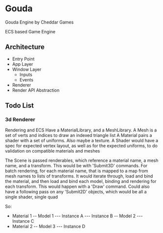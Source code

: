 # Gouda

Gouda Engine
by Cheddar Games

ECS based Game Engine

## Architecture

- Entry Point
- App Layer
- Window Layer
  - Inputs
  - Events
- Renderer
- Render API Abstraction


## Todo List

### 3d Renderer


Rendering and ECS
Have a MaterialLibrary, and a MeshLibrary. 
A Mesh is a set of verts and indices to draw an indexed triangle list
A Material pairs a shader with a set of uniforms. Also maybe a texture.
A Shader would have a spec for expected vertex layout, as well as for the expected uniforms, to do validation on compatible materials and meshes

The Scene is passed renderables, which reference a material name, a mesh name, and a transform. This would be with 'Submit3D' commands.
For batch rendering, for each material name, that is mapped to a map from mesh names to lists of transforms. 
It would iterate through, load and bind the material, and then load and bind each model, binding and rendering for each transform. This would happen with a 'Draw' command.
Could also have a following pass on any 'Submit2D' objects, which would be all a single shader, single quad

So:
- Material 1
-- Model 1
--- Instance A
--- Instance B
-- Model 2
--- Instance C
- Material 2
-- Model 3
--- Instance D
